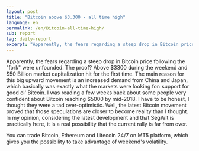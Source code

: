 ```yaml
---
layout: post
title: "Bitcoin above $3.300 - all time high"
language: en
permalink: /en/Bitcoin-all-time-high/
sub: report
tag: daily-report
excerpt: "Apparently, the fears regarding a steep drop in Bitcoin price following the fork were unfounded. The proof? Above $3300 during the weekend and $50 Billion market capitalization hit for the first time ..."
---
```

Apparently, the fears regarding a steep drop in Bitcoin price following the "fork" were unfounded. The proof? Above $3300 during the weekend and $50 Billion market capitalization hit for the first time. The main reason for this big upward movement is an increased demand from China and Japan, which basically was exactly what the markets were looking for: support for good ol' Bitcoin. I was reading a few weeks back about some people very confident about Bitcoin reaching $5000 by mid-2018. I have to be honest, I thought they were a tad over-optimistic. Well, the latest Bitcoin movement proved that those speculations are closer to become reality than I thought. In my opinion, considering the latest development and that SegWit is practically here, it is a real possibility that the current rally is far from over.

You can trade Bitcoin, Ethereum and Litecoin 24/7 on MT5 platform, which gives you the possibility to take advantage of weekend's volatility.
